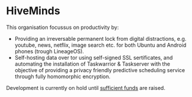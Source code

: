 # HiveMinds
<!--
**a-t-0/a-t-0** is a ✨ _special_ ✨ repository because its `README.md` (this file) appears on your GitHub profile.
-->
This organisation focussus on productivity by:
 - Providing an irreversable permanent lock from digital distractions, e.g. youtube, news, netflix, image search etc. for both Ubuntu and Android phones (trough LineageOS).
 - Self-hosting data over tor using self-signed SSL sertificates, and automating the installation of Taskwarrior & Taskserver with the objective of providing a privacy friendly predictive scheduling service through fully homomorphic encryption.

Development is currently on hold until [sufficient funds](https://github.com/TruCol/Decentralised-Saas-Investment-Protocol) are raised.
